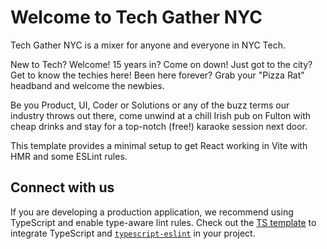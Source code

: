 # Welcome to Tech Gather NYC
Tech Gather NYC is a mixer for anyone and everyone in NYC Tech.

New to Tech? Welcome!
15 years in? Come on down!
Just got to the city? Get to know the techies here!
Been here forever? Grab your "Pizza Rat" headband and welcome the newbies.

Be you Product, UI, Coder or Solutions or any of the buzz terms our industry throws out there, come unwind at a chill Irish pub on Fulton with cheap drinks and stay for a top-notch (free!) karaoke session next door.

This template provides a minimal setup to get React working in Vite with HMR and some ESLint rules.


## Connect with us

If you are developing a production application, we recommend using TypeScript and enable type-aware lint rules. Check out the [TS template](https://github.com/vitejs/vite/tree/main/packages/create-vite/template-react-ts) to integrate TypeScript and [`typescript-eslint`](https://typescript-eslint.io) in your project.
